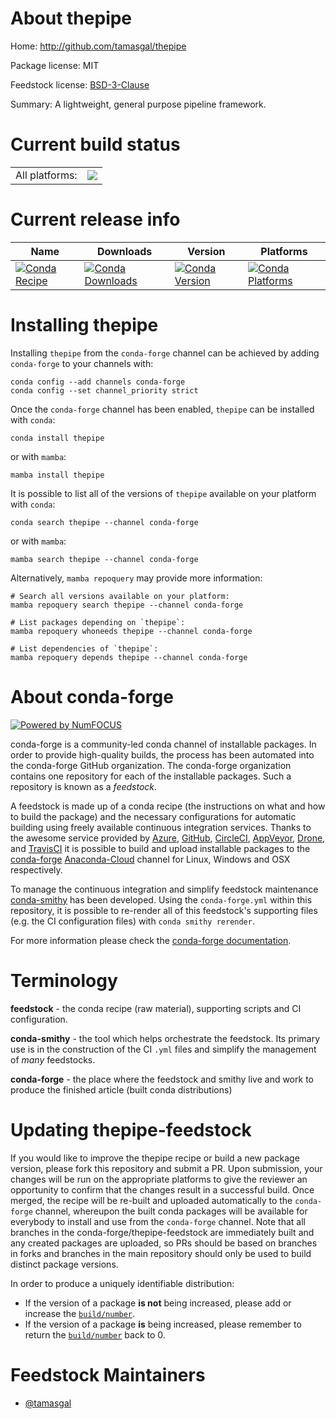 About thepipe
=============

Home: http://github.com/tamasgal/thepipe

Package license: MIT

Feedstock license: [BSD-3-Clause](https://github.com/conda-forge/thepipe-feedstock/blob/main/LICENSE.txt)

Summary: A lightweight, general purpose pipeline framework.

Current build status
====================


<table><tr><td>All platforms:</td>
    <td>
      <a href="https://dev.azure.com/conda-forge/feedstock-builds/_build/latest?definitionId=13986&branchName=main">
        <img src="https://dev.azure.com/conda-forge/feedstock-builds/_apis/build/status/thepipe-feedstock?branchName=main">
      </a>
    </td>
  </tr>
</table>

Current release info
====================

| Name | Downloads | Version | Platforms |
| --- | --- | --- | --- |
| [![Conda Recipe](https://img.shields.io/badge/recipe-thepipe-green.svg)](https://anaconda.org/conda-forge/thepipe) | [![Conda Downloads](https://img.shields.io/conda/dn/conda-forge/thepipe.svg)](https://anaconda.org/conda-forge/thepipe) | [![Conda Version](https://img.shields.io/conda/vn/conda-forge/thepipe.svg)](https://anaconda.org/conda-forge/thepipe) | [![Conda Platforms](https://img.shields.io/conda/pn/conda-forge/thepipe.svg)](https://anaconda.org/conda-forge/thepipe) |

Installing thepipe
==================

Installing `thepipe` from the `conda-forge` channel can be achieved by adding `conda-forge` to your channels with:

```
conda config --add channels conda-forge
conda config --set channel_priority strict
```

Once the `conda-forge` channel has been enabled, `thepipe` can be installed with `conda`:

```
conda install thepipe
```

or with `mamba`:

```
mamba install thepipe
```

It is possible to list all of the versions of `thepipe` available on your platform with `conda`:

```
conda search thepipe --channel conda-forge
```

or with `mamba`:

```
mamba search thepipe --channel conda-forge
```

Alternatively, `mamba repoquery` may provide more information:

```
# Search all versions available on your platform:
mamba repoquery search thepipe --channel conda-forge

# List packages depending on `thepipe`:
mamba repoquery whoneeds thepipe --channel conda-forge

# List dependencies of `thepipe`:
mamba repoquery depends thepipe --channel conda-forge
```


About conda-forge
=================

[![Powered by
NumFOCUS](https://img.shields.io/badge/powered%20by-NumFOCUS-orange.svg?style=flat&colorA=E1523D&colorB=007D8A)](https://numfocus.org)

conda-forge is a community-led conda channel of installable packages.
In order to provide high-quality builds, the process has been automated into the
conda-forge GitHub organization. The conda-forge organization contains one repository
for each of the installable packages. Such a repository is known as a *feedstock*.

A feedstock is made up of a conda recipe (the instructions on what and how to build
the package) and the necessary configurations for automatic building using freely
available continuous integration services. Thanks to the awesome service provided by
[Azure](https://azure.microsoft.com/en-us/services/devops/), [GitHub](https://github.com/),
[CircleCI](https://circleci.com/), [AppVeyor](https://www.appveyor.com/),
[Drone](https://cloud.drone.io/welcome), and [TravisCI](https://travis-ci.com/)
it is possible to build and upload installable packages to the
[conda-forge](https://anaconda.org/conda-forge) [Anaconda-Cloud](https://anaconda.org/)
channel for Linux, Windows and OSX respectively.

To manage the continuous integration and simplify feedstock maintenance
[conda-smithy](https://github.com/conda-forge/conda-smithy) has been developed.
Using the ``conda-forge.yml`` within this repository, it is possible to re-render all of
this feedstock's supporting files (e.g. the CI configuration files) with ``conda smithy rerender``.

For more information please check the [conda-forge documentation](https://conda-forge.org/docs/).

Terminology
===========

**feedstock** - the conda recipe (raw material), supporting scripts and CI configuration.

**conda-smithy** - the tool which helps orchestrate the feedstock.
                   Its primary use is in the construction of the CI ``.yml`` files
                   and simplify the management of *many* feedstocks.

**conda-forge** - the place where the feedstock and smithy live and work to
                  produce the finished article (built conda distributions)


Updating thepipe-feedstock
==========================

If you would like to improve the thepipe recipe or build a new
package version, please fork this repository and submit a PR. Upon submission,
your changes will be run on the appropriate platforms to give the reviewer an
opportunity to confirm that the changes result in a successful build. Once
merged, the recipe will be re-built and uploaded automatically to the
`conda-forge` channel, whereupon the built conda packages will be available for
everybody to install and use from the `conda-forge` channel.
Note that all branches in the conda-forge/thepipe-feedstock are
immediately built and any created packages are uploaded, so PRs should be based
on branches in forks and branches in the main repository should only be used to
build distinct package versions.

In order to produce a uniquely identifiable distribution:
 * If the version of a package **is not** being increased, please add or increase
   the [``build/number``](https://docs.conda.io/projects/conda-build/en/latest/resources/define-metadata.html#build-number-and-string).
 * If the version of a package **is** being increased, please remember to return
   the [``build/number``](https://docs.conda.io/projects/conda-build/en/latest/resources/define-metadata.html#build-number-and-string)
   back to 0.

Feedstock Maintainers
=====================

* [@tamasgal](https://github.com/tamasgal/)


